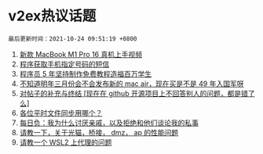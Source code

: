# v2ex热议话题

`最后更新时间：2021-10-24 09:51:19 +0800`

1. [新款 MacBook M1 Pro 16 真机上手视频](https://www.v2ex.com/t/810038)
1. [程序获取手机指定号码的短信](https://www.v2ex.com/t/809973)
1. [程序员 5 年坚持制作免费教程造福百万学生](https://www.v2ex.com/t/810045)
1. [不知道明年三月份会不会发布新的 mac air，现在买是不是 49 年入国军呀](https://www.v2ex.com/t/809982)
1. [对帖子的补充与终结 [现在在 github 开源项目上不回答别人的问题，都是错了么]](https://www.v2ex.com/t/809972)
1. [各位平时文件同步用哪个？](https://www.v2ex.com/t/810009)
1. [每日负：我为什么讨厌亲戚，以及拒绝和他们谈论我的私事](https://www.v2ex.com/t/810003)
1. [请教一下，关于光猫，桥接， dmz， ap 的性能问题](https://www.v2ex.com/t/809966)
1. [请教一个 WSL2 上代理的问题](https://www.v2ex.com/t/809967)

